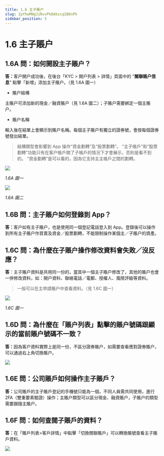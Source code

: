 ```yaml
---
title: 1.6 主子賬户
slug: IpYhwMNgJiRvvPk8AkzcqIBOnPh
sidebar_position: 5
---
```



# 1.6 主子賬户

## 1.6A 問：如何開設主子賬户？

<b>答：</b>客户開户成功後，在後台「KYC &gt; 開户列表 &gt; 詳情」頁面中的 "<b>關聯賬户信息</b>" 點擊「新增」添加主子賬户。（見 1.6A 圖一）

- 賬户結構

主賬户可添加新的現金／融資賬户（見 1.6A 圖二）；子賬户需要綁定一個主賬户。

- 賬户名稱

輸入後在結單上會顯示到賬户名稱。每個主子賬户有獨立的證券號，會按每個證券號發出結單。

> 結構類型會影響到 App 操作“資金劃轉”及“股票劃轉”。
“主子帳戶”和“股票劃轉”功能只有在客户帳戶開了子帳戶的情況下才會展示，否則是看不到的。
“資金劃轉”是可以看的，因為它支持主主帳戶之間的劃轉。

<img src="/assets/Snnnb2J3qoE2jZxwi91ccEI2njf.png" src-width="2506" src-height="888" align="center"/>

<em>1.6A 圖一</em>

<img src="/assets/YSlabSrgOoJ7MSxze7EcueRMnUc.png" src-width="2360" src-height="1348" align="center"/>

<em>1.6A 圖二</em>

## 1.6B 問：主子賬户如何登錄到 App？

<b>答：</b>客户如有主子賬户，也是使用同一個登記電話登入到 App。登錄後可以操作到所有主子賬户作買賣及資金／股票劃轉，不能限制操作某個主／子賬户的資產。

## 1.6C 問：為什麼在子賬户操作修改資料會失敗／沒反應？

<b>答</b>：主子賬户資料是共用同一份的，當其中一個主子賬户修改了，其他的賬户也會一併修改資料，如：開户資料、聯絡電話／電郵、授權人、風險評級等資料。

> 一般可以在主申請賬户中查看資料。（見 1.6C 圖一）

<img src="/assets/Lt5gbqrIUoSUcaxpftYciY5AnSb.png" src-width="2508" src-height="1326" align="center"/>

<em>1.6C 圖一</em>

## 1.6D 問：為什麼在「賬户列表」點擊的賬户號碼跟顯示的當前賬户號碼不一致？

<b>答：</b>因為客户資料實際上是同一份，不區分證券賬户，如需要查看應對證券賬户，可以通過右上角切換賬户。

<img src="/assets/Z6vObj51GovxJKxRDzYcBXPRnVg.png" src-width="2682" src-height="1004" align="center"/>

## 1.6E 問：公司賬戶如何操作主子賬戶？

<b>答：</b>公司賬戶的主子賬戶登記的手機號只能為一個，不同人員需共同使用，進行 2FA（雙重要素驗證）操作；主賬户類型可以區分現金、融資賬户，子賬户的類型需要跟隨主賬户。

## 1.6F 問：如何查閱子賬戶的資料？

<b>答：</b>在「賬戶列表&gt;客戶詳情」中點擊「切換關聯賬戶」可以轉換賬號查看主子賬戶資料。

<img src="/assets/JKyLbSbWVofhdLxHvuBcAFDlnlg.png" src-width="2826" src-height="1518" align="center"/>

